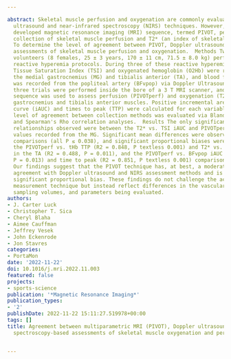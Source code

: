 ---
abstract: Skeletal muscle perfusion and oxygenation are commonly evaluated using Doppler
  ultrasound and near-infrared spectroscopy (NIRS) techniques. However, a recently
  developed magnetic resonance imaging (MRI) sequence, termed PIVOT, permits the simultaneous
  collection of skeletal muscle perfusion and T2* (an index of skeletal muscle oxygenation).  Purpose
  To determine the level of agreement between PIVOT, Doppler ultrasound, and NIRS-based
  assessments of skeletal muscle perfusion and oxygenation.  Methods Twelve healthy
  volunteers (8 females, 25 ± 3 years, 170 ± 11 cm, 71.5 ± 8.0 kg) performed six total
  reactive hyperemia protocols. During three of these reactive hyperemia protocols,
  Tissue Saturation Index (TSI) and oxygenated hemoglobin (O2Hb) were recorded from
  the medial gastrocnemius (MG) and tibialis anterior (TA), and blood flow velocity
  was recorded from the popliteal artery (BFvpop) via Doppler Ultrasound. The other
  three trials were performed inside the bore of a 3 T MRI scanner, and the PIVOT
  sequence was used to assess perfusion (PIVOTperf) and oxygenation (T2*) of the medial
  gastrocnemius and tibialis anterior muscles. Positive incremental areas under the
  curve (iAUC) and times to peak (TTP) were calculated for each variable, and the
  level of agreement between collection methods was evaluated via Bland-Altman analyses
  and Spearman's Rho correlation analyses.  Results The only significant bivariate
  relationships observed were between the T2* vs. TSI iAUC and PIVOTperf vs. BFvpop
  values recorded from the MG. Significant mean differences were observed for all
  comparisons (all P ≤ 0.038), and significant proportional biases were observed for
  the PIVOTperf vs. tHb TTP (R2 = 0.848, P textless 0.001) and T2* vs. TSI TTP comparisons
  in the TA (R2 = 0.488, P = 0.011), and the PIVOTperf vs. BFvpop iAUC (R2 = 0.477,
  P = 0.013) and time to peak (R2 = 0.851, P textless 0.001) comparisons in the MG.  Conclusions
  Our findings suggest that the PIVOT technique has, at best, a moderate level of
  agreement with Doppler ultrasound and NIRS assessment methods and is subject to
  significant proportional bias. These findings do not challenge the accuracy of either
  measurement technique but instead reflect differences in the vascular compartments,
  sampling volumes, and parameters being evaluated.
authors:
- J. Carter Luck
- Christopher T. Sica
- Cheryl Blaha
- Aimee Cauffman
- Jeffrey Vesek
- John Eckenrode
- Jon Stavres
categories:
- PortaMon
date: '2022-11-22'
doi: 10.1016/j.mri.2022.11.003
featured: false
projects:
- sports-science
publication: '*Magnetic Resonance Imaging*'
publication_types:
- '2'
publishDate: 2022-11-22 15:11:27.519978+00:00
tags: []
title: Agreement between multiparametric MRI (PIVOT), Doppler ultrasound, and near-infrared
  spectroscopy-based assessments of skeletal muscle oxygenation and perfusion

---
